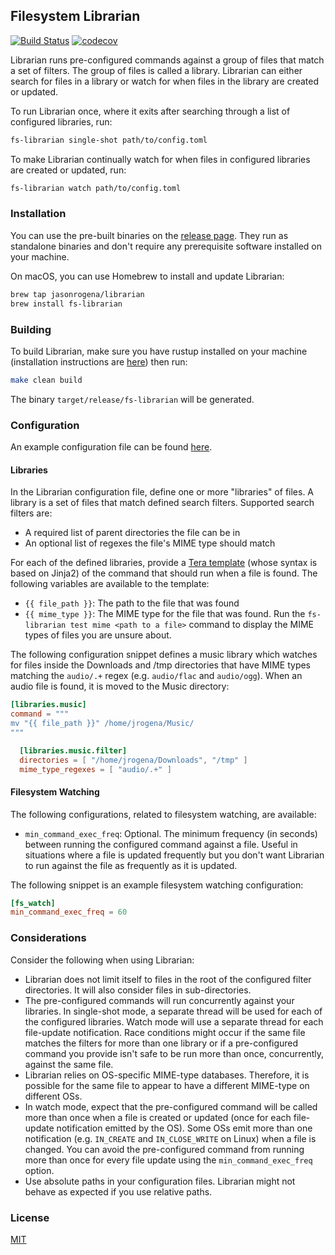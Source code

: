 ## Filesystem Librarian

[![Build Status](https://github.com/jasonrogena/librarian/actions/workflows/ci.yml/badge.svg?branch=main)](https://github.com/jasonrogena/librarian/actions/workflows/ci.yml?query=branch%3Amain+workflow%3ACI)
[![codecov](https://codecov.io/gh/jasonrogena/librarian/branch/main/graph/badge.svg?token=O3PNGORLW8)](https://codecov.io/gh/jasonrogena/librarian)

Librarian runs pre-configured commands against a group of files that match a set of filters. The group of files is called a library. Librarian can either search for files in a library or watch for when files in the library are created or updated.

To run Librarian once, where it exits after searching through a list of configured libraries, run:

```sh
fs-librarian single-shot path/to/config.toml
```

To make Librarian continually watch for when files in configured libraries are created or updated, run:

```sh
fs-librarian watch path/to/config.toml
```

### Installation

You can use the pre-built binaries on the [release page](./releases). They run as standalone binaries and don't require any prerequisite software installed on your machine.

On macOS, you can use Homebrew to install and update Librarian:

```sh
brew tap jasonrogena/librarian
brew install fs-librarian
```

### Building

To build Librarian, make sure you have rustup installed on your machine (installation instructions are [here](https://www.rust-lang.org/tools/install)) then run:

```sh
make clean build
```

The binary `target/release/fs-librarian` will be generated.

### Configuration

An example configuration file can be found [here](./tests/configs/good.toml).

#### Libraries

In the Librarian configuration file, define one or more "libraries" of files. A library is a set of files that match defined search filters. Supported search filters are:

- A required list of parent directories the file can be in
- An optional list of regexes the file's MIME type should match

For each of the defined libraries, provide a [Tera template](https://tera.netlify.app/docs/#templates) (whose syntax is based on Jinja2) of the command that should run when a file is found. The following variables are available to the template:

- `{{ file_path }}`: The path to the file that was found
- `{{ mime_type }}`: The MIME type for the file that was found. Run the `fs-librarian test mime <path to a file>` command to display the MIME types of files you are unsure about.

The following configuration snippet defines a music library which watches for files inside the Downloads and /tmp directories that have MIME types matching the `audio/.+` regex (e.g. `audio/flac` and `audio/ogg`). When an audio file is found, it is moved to the Music directory:

```toml
[libraries.music]
command = """
mv "{{ file_path }}" /home/jrogena/Music/
"""

  [libraries.music.filter]
  directories = [ "/home/jrogena/Downloads", "/tmp" ]
  mime_type_regexes = [ "audio/.+" ]
```

#### Filesystem Watching

The following configurations, related to filesystem watching, are available:

 - `min_command_exec_freq`: Optional. The minimum frequency (in seconds) between running the configured command against a file. Useful in situations where a file is updated frequently but you don't want Librarian to run against the file as frequently as it is updated.

 The following snippet is an example filesystem watching configuration:

```toml
[fs_watch]
min_command_exec_freq = 60
```

### Considerations

Consider the following when using Librarian:

- Librarian does not limit itself to files in the root of the configured filter directories. It will also consider files in sub-directories.
- The pre-configured commands will run concurrently against your libraries. In single-shot mode, a separate thread will be used for each of the configured libraries. Watch mode will use a separate thread for each file-update notification. Race conditions might occur if the same file matches the filters for more than one library or if a pre-configured command you provide isn't safe to be run more than once, concurrently, against the same file.
- Librarian relies on OS-specific MIME-type databases. Therefore, it is possible for the same file to appear to have a different MIME-type on different OSs.
- In watch mode, expect that the pre-configured command will be called more than once when a file is created or updated (once for each file-update notification emitted by the OS). Some OSs emit more than one notification (e.g. `IN_CREATE` and `IN_CLOSE_WRITE` on Linux) when a file is changed. You can avoid the pre-configured command from running more than once for every file update using the `min_command_exec_freq` option.
- Use absolute paths in your configuration files. Librarian might not behave as expected if you use relative paths.

### License

[MIT](./LICENSE)
